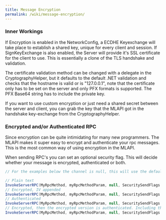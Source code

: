 ```yaml
---
title: Message Encryption
permalink: /wiki/message-encryption/
---
```


### Inner Workings
If Encryption is enabled in the NetworkConfig, a ECDHE Keyexchange will take place to establish a shared key, unique for every client and session. If SignKeyExchange is also enabled, the Server will provide it's SSL certificate for the client to use. This is essentially a clone of the TLS handshake and validation.

The certificate validation method can be changed with a delegate in the CryptographyHelper, but it defaults to the default .NET validation and checks that the hostname is valid or is "127.0.0.1", note that the certificate only has to be set on the server and only PFX formats is supported. The PFX Base64 string has to include the private key. 

If you want to use custom encryption or just need a shared secret between the server and client, you can grab the key that the MLAPI got in the handshake key-exchange from the CryptographyHelper.

### Encrypted and/or Authenticated RPC
Since encryption can be quite intimidating for many new programmers. The MLAPI makes it super easy to encrypt and authenticate your rpc messages. This is the most common way of using encryption in the MLAPI.

When sending RPC's you can set an optional security flag. This will decide whether your message is encrypted, authenticated or both.

```csharp
// For the examples below the channel is null, this will use the default channel

// Plain text
InvokeServerRPC(MyRpcMethod, myRpcMethodParam, null, SecuritySendFlags.None);
// Encrypted, IV appended
InvokeServerRPC(MyRpcMethod, myRpcMethodParam, null, SecuritySendFlags.Encrypted);
// Authenticated
InvokeServerRPC(MyRpcMethod, myRpcMethodParam, null, SecuritySendFlags.Authenticated);
// Encrypted, then the encrypted version is authenticated. Including the IV
InvokeServerRPC(MyRpcMethod, myRpcMethodParam, null, SecuritySendFlags.Encrypted | SecuritySendFlags.Authenticated);
```

